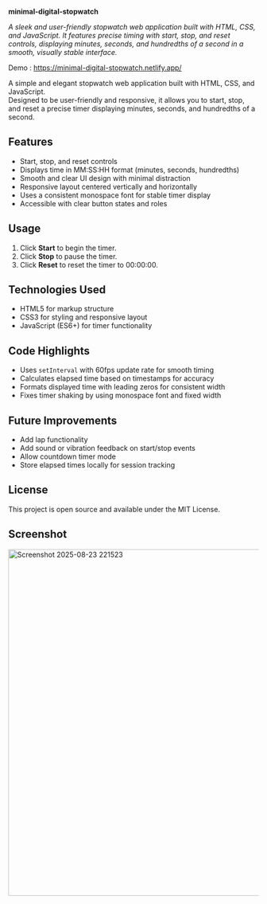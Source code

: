 **minimal-digital-stopwatch**

_A sleek and user-friendly stopwatch web application built with HTML, CSS, and JavaScript. It features precise timing with start, stop, and reset controls, displaying minutes, seconds, and hundredths of a second in a smooth, visually stable interface._

Demo : https://minimal-digital-stopwatch.netlify.app/

A simple and elegant stopwatch web application built with HTML, CSS, and JavaScript.  
Designed to be user-friendly and responsive, it allows you to start, stop, and reset a precise timer displaying minutes, seconds, and hundredths of a second.

## Features

- Start, stop, and reset controls  
- Displays time in MM:SS:HH format (minutes, seconds, hundredths)  
- Smooth and clear UI design with minimal distraction  
- Responsive layout centered vertically and horizontally  
- Uses a consistent monospace font for stable timer display  
- Accessible with clear button states and roles  

## Usage

1. Click **Start** to begin the timer.  
2. Click **Stop** to pause the timer.  
3. Click **Reset** to reset the timer to 00:00:00.  

## Technologies Used

- HTML5 for markup structure  
- CSS3 for styling and responsive layout  
- JavaScript (ES6+) for timer functionality  

## Code Highlights

- Uses `setInterval` with 60fps update rate for smooth timing  
- Calculates elapsed time based on timestamps for accuracy  
- Formats displayed time with leading zeros for consistent width  
- Fixes timer shaking by using monospace font and fixed width  

## Future Improvements

- Add lap functionality  
- Add sound or vibration feedback on start/stop events  
- Allow countdown timer mode  
- Store elapsed times locally for session tracking  

## License

This project is open source and available under the MIT License.

## Screenshot
<img width="916" height="696" alt="Screenshot 2025-08-23 221523" src="https://github.com/user-attachments/assets/62d2db5f-e172-443b-a213-b7581740a1d5" />


